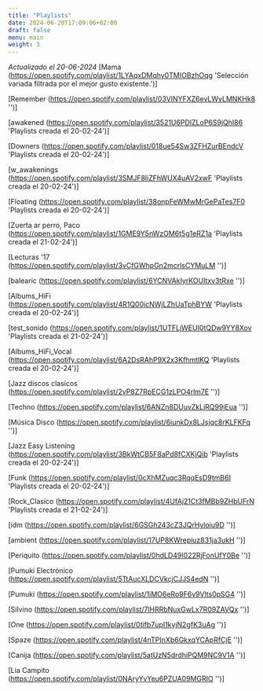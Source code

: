 ```yaml
---
title: "Playlists"
date: 2024-06-20T17:09:06+02:00
draft: false
menu: main
weight: 3
---
```


_Actualizado el 20-06-2024_
[Mama (https://open.spotify.com/playlist/1LYAqxDMqhy0TMIOBzhOqg 'Selección variada filtrada por el mejor gusto existente.')]

[Remember (https://open.spotify.com/playlist/03VlNYFXZ6evLWvLMNKHk8 '')]

[awakened (https://open.spotify.com/playlist/3521U6PDIZLoP6S9jQhI86 'Playlists creada el 20-02-24')]

[Downers (https://open.spotify.com/playlist/018ue54Sw3ZFHZurBEndcV 'Playlists creada el 20-02-24')]

[w_awakenings (https://open.spotify.com/playlist/3SMJF8liZFhWUX4uAV2xwF 'Playlists creada el 20-02-24')]

[Floating (https://open.spotify.com/playlist/38onpFeWMwMrGePaTes7F0 'Playlists creada el 20-02-24')]

[Zuerta ar perro, Paco (https://open.spotify.com/playlist/1GME9Y5nWzOM6t5g1eRZ1a 'Playlists creada el 21-02-24')]

[Lecturas '17 (https://open.spotify.com/playlist/3vCfGWhpGn2mcrlsCYMuLM '')]

[balearic (https://open.spotify.com/playlist/6YCNVAkIyrKOUItxv3tRxe '')]

[Albums_HiFi (https://open.spotify.com/playlist/4R1Q00icNWjLZhUaTphBYW 'Playlists creada el 20-02-24')]

[test_sonido (https://open.spotify.com/playlist/1UTFLjWEUI0tQDw9YY8Xov 'Playlists creada el 21-02-24')]

[Albums_HiFi_Vocal (https://open.spotify.com/playlist/6A2DsRAhP9X2x3KfhmtlKQ 'Playlists creada el 20-02-24')]

[Jazz discos clasicos (https://open.spotify.com/playlist/2vP8Z7RpECG1zLPO4rlm7E '')]

[Techno (https://open.spotify.com/playlist/6ANZn8DUuvZkLjRQ99jEua '')]

[Música Disco (https://open.spotify.com/playlist/6iunkDx8LJsjqc8rKLFKFq '')]

[Jazz Easy Listening (https://open.spotify.com/playlist/3BkWtCB5F8aPd8fCXKjQib 'Playlists creada el 20-02-24')]

[Funk (https://open.spotify.com/playlist/0cXhMZuqc3RqqEsD9tmB6I 'Playlists creada el 20-02-24')]

[Rock_Clasico (https://open.spotify.com/playlist/4UfAj21Ct3fMBb9ZHbUFrN 'Playlists creada el 21-02-24')]

[idm (https://open.spotify.com/playlist/6GSGh243cZ3JQrHyloiu9D '')]

[ambient (https://open.spotify.com/playlist/17UP8KWrepiuz831ja3ukH '')]

[Periquito (https://open.spotify.com/playlist/0hdLD49I022RjFonUfY0Be '')]

[Pumuki Electrónico (https://open.spotify.com/playlist/5TtAucXLDCVkcjCJJS4edN '')]

[Pumuki (https://open.spotify.com/playlist/1iMO6eRo9F6v9Vlts0pSG4 '')]

[Silvino (https://open.spotify.com/playlist/7lHRRbNuxGwLx7R09ZAVQx '')]

[One (https://open.spotify.com/playlist/0tifb7upI1kyjN2gfK3uAg '')]

[Spaze (https://open.spotify.com/playlist/4nTPInXb6GkxqYCApRfCjE '')]

[Canija (https://open.spotify.com/playlist/5atUzN5drdhiPQM9NC9V1A '')]

[Lia Campito (https://open.spotify.com/playlist/0NAryYvYeu6PZUA09MGRIO '')]

